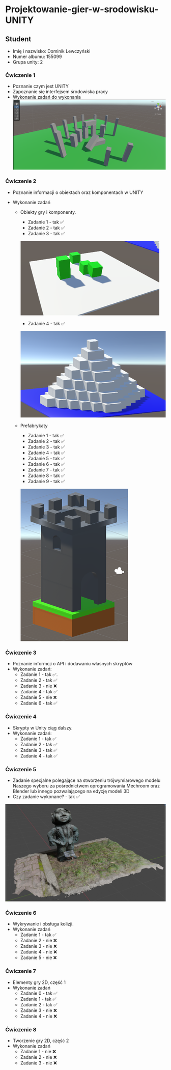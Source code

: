 # Projektowanie-gier-w-srodowisku-UNITY

## Student

- Imię i nazwisko: Dominik Lewczyński
- Numer albumu: 155099
- Grupa unity: 2

### Ćwiczenie 1

- Poznanie czym jest UNITY
- Zapoznanie się interfejsem środowiska pracy
- Wykonanie zadań do wykonania
  ![Model of Stonehenge](./images/lab_01/Stonehenge.png)

### Ćwiczenie 2

- Poznanie informacji o obiektach oraz komponentach w UNITY
- Wykonanie zadań

  - Obiekty gry i komponenty.

    - Zadanie 1 - tak ✅
    - Zadanie 2 - tak ✅
    - Zadanie 3 - tak ✅

    ![Model of Objects with Rigitbody component](./images/lab_02/ObjectAndComponent.png)

    - Zadanie 4 - tak ✅

    ![Model of Piramid](./images/lab_02/Piramid.png)

  - Prefabrykaty

    - Zadanie 1 - tak ✅
    - Zadanie 2 - tak ✅
    - Zadanie 3 - tak ✅
    - Zadanie 4 - tak ✅
    - Zadanie 5 - tak ✅
    - Zadanie 6 - tak ✅
    - Zadanie 7 - tak ✅
    - Zadanie 8 - tak ✅
    - Zadanie 9 - tak ✅

    ![Model of Castle tower](./images/lab_02/CastleTower.png)

### Ćwiczenie 3

- Poznanie informcji o API i dodawaniu własnych skryptów
- Wykonanie zadań:
  - Zadanie 1 - tak ✅.
  - Zadanie 2 - tak ✅
  - Zadanie 3 - nie ❌
  - Zadanie 4 - tak ✅
  - Zadanie 5 - nie ❌
  - Zadanie 6 - tak ✅

### Ćwiczenie 4

- Skrypty w Unity ciąg dalszy.
- Wykonanie zadań:
  - Zadanie 1 - tak ✅
  - Zadanie 2 - tak ✅
  - Zadanie 3 - tak ✅
  - Zadanie 4 - tak ✅

### Ćwiczenie 5

- Zadanie specjalne polegające na stworzeniu trójwymiarowego modelu Naszego wyboru za pośrednictwem oprogramowania Mechroom oraz Blender lub innego pozwalającego na edycję modeli 3D
- Czy zadanie wykonane? - tak ✅

![Model from blender](lab_05/Screenshot%20z%20Blender.png)

### Ćwiczenie 6
- Wykrywanie i obsługa kolizji.
- Wykonanie zadań
  - Zadanie 1 - tak ✅
  - Zadanie 2 - nie ❌
  - Zadanie 3 - nie ❌
  - Zadanie 4 - nie ❌
  - Zadanie 5 - nie ❌

### Ćwiczenie 7
- Elementy gry 2D, część 1
- Wykonanie zadań
  - Zadanie 0 - tak ✅
  - Zadanie 1 - tak ✅
  - Zadanie 2 - tak ✅
  - Zadanie 3 - nie ❌
  - Zadanie 4 - nie ❌

### Ćwiczenie 8
- Tworzenie gry 2D, część 2
- Wykonanie zadań
  - Zadanie 1 - nie ❌
  - Zadanie 2 - nie ❌
  - Zadanie 3 - nie ❌